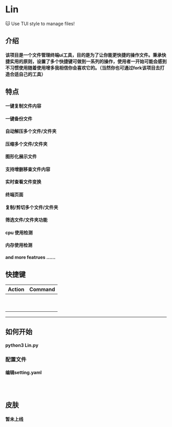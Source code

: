 # Lin

  🐱 Use TUI style to manage files!

## 介绍

#### 该项目是一个文件管理终端ui工具，目的是为了让你能更快捷的操作文件。秉承快捷实用的原则，设置了多个快捷键可做到一系列的操作，使用者一开始可能会感到不习惯使用随着使用增多我相信你会喜欢它的。（当然你也可通过fork该项目去打造合适自己的工具）

## 特点

#### 一键复制文件内容

#### 一键备份文件

#### 自动解压多个文件/文件夹

#### 压缩多个文件/文件夹

#### 图形化展示文件

#### 支持增删移查文件内容

#### 实时查看文件变换

#### 终端页面

#### 复制/剪切多个文件/文件夹

#### 筛选文件/文件夹功能

#### cpu 使用检测

#### 内存使用检测

#### and more featrues ......

## 快捷键

| Action | Command |
|--------|---------|
|        |         |
|        |         |
|        |         |
|        |         |
|        |         |
|        |         |
|        |         |
|        |         |
|        |         |                                          |

---


## 如何开始

#### python3 Lin.py
### 配置文件
#### 编辑setting.yaml

```



```


## 皮肤
#### 暂未上线

